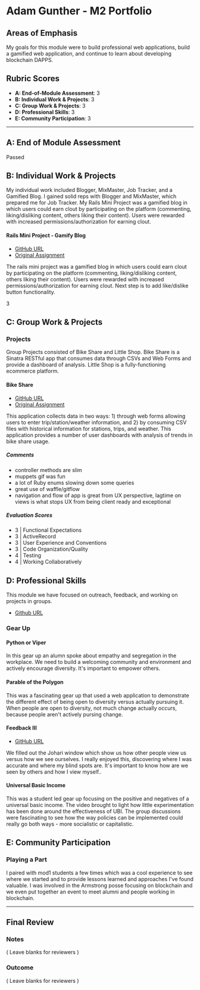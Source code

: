 # Adam Gunther - M2 Portfolio

## Areas of Emphasis

My goals for this module were to build professional web applications, build a gamified web application, and continue to learn about developing blockchain DAPPS.


## Rubric Scores

* **A: End-of-Module Assessment**: 3
* **B: Individual Work & Projects**: 3
* **C: Group Work & Projects**: 3
* **D: Professional Skills**: 3
* **E: Community Participation**: 3

-----------------------

## A: End of Module Assessment

Passed


## B: Individual Work & Projects

My individual work included Blogger, MixMaster, Job Tracker, and a Gamified Blog. I gained solid reps with Blogger and MixMaster, which prepared me for Job Tracker. My Rails Mini Project was a gamified blog in which users could earn clout by participating on the platform (commenting, liking/disliking content, others liking their content). Users were rewarded with increased permissions/authorization for earning clout. 

#### Rails Mini Project - Gamify Blog

* [GitHub URL](https://github.com/adamgunther1/gamify_blog)
* [Original Assignment](http://backend.turing.io/module2/projects/mini-project)

The rails mini project was a gamified blog in which users could earn clout by participating on the platform (commenting, liking/disliking content, others liking their content). Users were rewarded with increased permissions/authorization for earning clout. Next step is to add like/dislike button functionality.

3

## C: Group Work & Projects

### Projects

Group Projects consisted of Bike Share and Little Shop. Bike Share is a Sinatra RESTful app that consumes data through CSVs and Web Forms and provide a dashboard of analysis. Little Shop is a fully-functioning ecommerce platform.

#### Bike Share

* [GitHub URL](https://github.com/adamgunther1/bike-share)
* [Original Assignment](https://github.com/turingschool/bike-share)

This application collects data in two ways: 1) through web forms allowing users to enter trip/station/weather information, and 2) by consuming CSV files with historical information for stations, trips, and weather. This application provides a number of user dashboards with analysis of trends in bike share usage.

##### Comments
  - controller methods are slim
  - muppets gif was fun
  - a lot of Ruby enums slowing down some queries
  - great use of waffle/gitflow
  - navigation and flow of app is great from UX perspective, lagtime on views is what stops UX from being client ready and exceptional

##### Evaluation Scores
  - 3 | Functional Expectations
  - 3 | ActiveRecord
  - 3 | User Experience and Conventions
  - 3 | Code Organization/Quality
  - 4 | Testing
  - 4 | Working Collaboratively


## D: Professional Skills

This module we have focused on outreach, feedback, and working on projects in groups.
 * [Github URL](https://github.com/turingschool/career-development-curriculum/blob/master/deliverable_submissions/1703-b/adam_gunther.md)

### Gear Up
#### Python or Viper

In this gear up an alumn spoke about empathy and segregation in the workplace. We need to build a welcoming community and environment and actively encourage diversity. It's important to empower others.

#### Parable of the Polygon
 
This was a fascinating gear up that used a web application to demonstrate the different effect of being open to diversity versus actually pursuing it. When people are open to diversity, not much change actually occurs, because people aren't actively pursing change. 

 
 #### Feedback III
 
 * [GitHub URL](http://backend.turing.io/career_development_curriculum/module_two/feedback_iii)
 
 We filled out the Johari window which show us how other people view us versus how we see ourselves. I really enjoyed this, discovering where I was accurate and where my blind spots are. It's important to know how are we seen by others and how I view myself..
 
 #### Universal Basic Income

 This was a student led gear up focusing on the positive and negatives of a universal basic income. The video brought to light how little experimentation has been done around the effectiveness of UBI. The group discussions were fascinating to see how the way policies can be implemented could really go both ways - more socialistic or capitalistic. 
 

## E: Community Participation

### Playing a Part

I paired with mod1 students a few times which was a cool experience to see where we started and to provide lessons learned and approaches I've found valuable. I was involved in the Armstrong posse focusing on blockchain and we even put together an event to meet alumni and people working in blockchain. 

------------------

## Final Review

### Notes

( Leave blanks for reviewers )

### Outcome

( Leave blanks for reviewers )